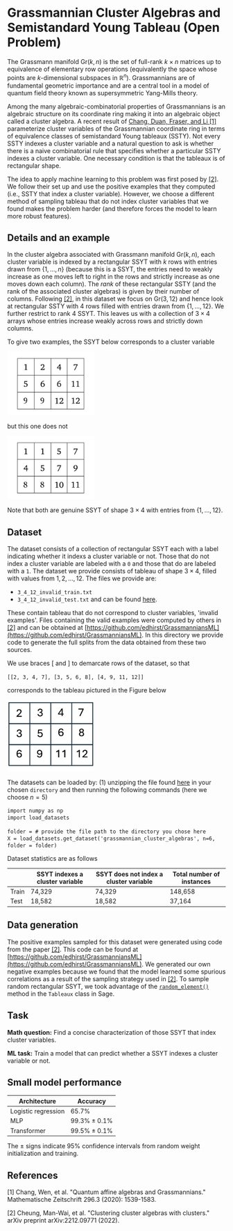 # Grassmannian Cluster Algebras and Semistandard Young Tableau (Open Problem)

The Grassmann manifold $\text{Gr}(k,n)$ is the set of full-rank $k \times n$ matrices up to equivalence of elementary row operations (equivalently the space whose points are $k$-dimensional subspaces in $\mathbb{R}^n$). Grassmannians are of fundamental geometric importance and are a central tool in a model of quantum field theory known as supersymmetric Yang-Mills theory. 

Among the many algebraic-combinatorial properties of Grassmannians is an algebraic structure on its coordinate ring making it into an algebraic object called a cluster algebra. A recent result of [Chang, Duan, Fraser, and Li \[1\]](https://arxiv.org/abs/1907.13575) parameterize cluster variables of the Grassmannian coordinate ring in terms of equivalence classes of semistandard Young tableaux (SSTY). Not every SSTY indexes a cluster variable and a natural question to ask is whether there is a naive combinatorial rule that specifies whether a particular SSTY indexes a cluster variable. One necessary condition is that the tableaux is of rectangular shape. 

The idea to apply machine learning to this problem was first posed by [\[2\]](https://arxiv.org/abs/2212.09771). We follow their set up and use the positive examples that they computed (i.e., SSTY that index a cluster variable). However, we choose a different method of sampling tableau that do not index cluster variables that we found makes the problem harder (and therefore forces the model to learn more robust features).

## Details and an example

In the cluster algebra associated with Grassmann manifold $\text{Gr}(k,n)$, each cluster variable is indexed by a rectangular SSYT with $k$ rows with entries drawn from $\{1,\dots,n\}$ (because this is a SSYT, the entries need to weakly increase as one moves left to right in the rows and strictly increase as one moves down each column). The *rank* of these rectangular SSTY (and the rank of the associated cluster algebras) is given by their number of columns. Following [\[2\]](https://arxiv.org/abs/2212.09771), in this dataset we focus on $\text{Gr}(3,12)$ and hence look at rectangular SSTY with 4 rows filled with entries drawn from $\{1,\dots,12\}$. We further restrict to rank 4 SSYT. This leaves us with a collection of $3 \times 4$ arrays whose entries increase weakly across rows and strictly down columns. 

To give two examples, the SSYT below corresponds to a cluster variable

<img src="ssyt_valid.png" alt="drawing" width="200"/>
 
but this one does not

<img src="ssyt_invalid.png" alt="drawing" width="200"/>

Note that both are genuine SSYT of shape $3 \times 4$ with entries from $\{1, \dots, 12\}$.

## Dataset

The dataset consists of a collection of rectangular SSYT each with a label indicating whether it indexs a cluster variable or not. Those that do not index a cluster variable are labeled with a `0` and those that do are labeled with a `1`. The dataset we provide consists of tableau of shape $3 \times 4$, filled with values from $1,2,\dots,12$. The files we provide are: 
- ``3_4_12_invalid_train.txt``
- ``3_4_12_invalid_test.txt``
and can be found [here](https://drive.google.com/file/d/1Dd4PAOgm7bAtXSGmQW81OE-O_7dS7qU_/view?usp=sharing).

These contain tableau that do not correspond to cluster variables, 'invalid examples'. Files containing the valid examples were computed by others in [\[2\]](https://arxiv.org/abs/2212.09771) and can be obtained at [https://github.com/edhirst/GrassmanniansML](https://github.com/edhirst/GrassmanniansML).  In this directory we provide code to generate the full splits from the data obtained from these two sources.

We use braces $[$ and $]$ to demarcate rows of the dataset, so that

``[[2, 3, 4, 7], [3, 5, 6, 8], [4, 9, 11, 12]]``

corresponds to the tableau pictured in the Figure below

<img src="fig-grassmannian-tableau-example.png" alt="drawing" width="200"/>

The datasets can be loaded by: (1) unzipping the file found [here](https://drive.google.com/file/d/1Dd4PAOgm7bAtXSGmQW81OE-O_7dS7qU_/view?usp=sharing) in your chosen `directory` and then running the following commands (here we choose $n = 5$)

```
import numpy as np
import load_datasets 

folder = # provide the file path to the directory you chose here
X = load_datasets.get_dataset('grassmannian_cluster_algebras', n=6, folder = folder)
```

Dataset statistics are as follows

|  | SSYT indexes a cluster variable | SSYT does not index a cluster variable | Total number of instances | 
|----------|----------|----------|----------|
| Train | 74,329 | 74,329 | 148,658 |
| Test  | 18,582 | 18,582 | 37,164 |

## Data generation

The positive examples sampled for this dataset were generated using code from the paper [\[2\]](https://arxiv.org/abs/2212.09771). This code can be found at [https://github.com/edhirst/GrassmanniansML](https://github.com/edhirst/GrassmanniansML). We generated our own negative examples because we found that the model learned some spurious correlations as a result of the sampling strategy used in [\[2\]](https://arxiv.org/abs/2212.09771). To sample random rectangular SSYT, we took advantage of the [`random_element()`](https://doc.sagemath.org/html/en/reference/combinat/sage/combinat/tableau.html#sage.combinat.tableau.SemistandardTableaux_shape.random_element) method in the `Tableaux` class in Sage.

## Task

**Math question:** Find a concise characterization of those SSYT that index cluster variables.

**ML task:** Train a model that can predict whether a SSYT indexes a cluster variable or not. 

## Small model performance

| Architecture  | Accuracy | 
|----------|----------|
| Logistic regression | 65.7% | 
| MLP | 99.3% $\pm$ 0.1% | 
| Transformer | 99.5% $\pm$ 0.1% | 

The $\pm$ signs indicate 95% confidence intervals from random weight initialization and training. 

## References

\[1\] Chang, Wen, et al. "Quantum affine algebras and Grassmannians." Mathematische Zeitschrift 296.3 (2020): 1539-1583.

\[2\] Cheung, Man-Wai, et al. "Clustering cluster algebras with clusters." arXiv preprint arXiv:2212.09771 (2022).

